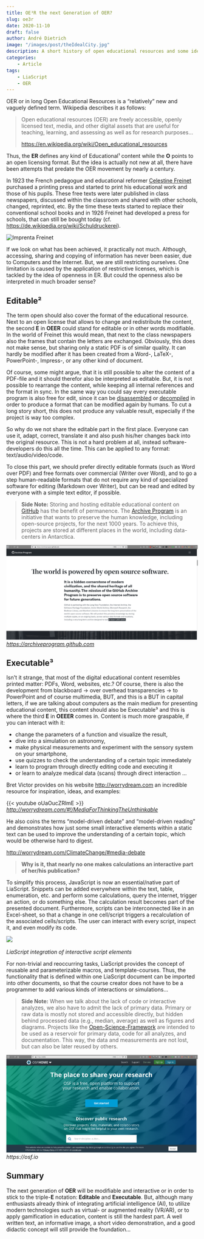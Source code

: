 ```yaml
---
title: OE³R the next Generation of OER?
slug: oe3r
date: 2020-11-10
draft: false
author: André Dietrich
image: "/images/post/theIdealCity.jpg"
description: A short history of open educational resources and some ideas about the future ...
categories:
    - Article
tags:
    - LiaScript
    - OER
---
```


OER or in long Open Educational Resources is a “relatively” new and vaguely defined term. Wikipedia describes it as follows:

> Open educational resources (OER) are freely accessible, openly licensed text, media, and other digital assets that are useful for teaching, learning, and assessing as well as for research purposes...
>
> https://en.wikipedia.org/wiki/Open_educational_resources

Thus, the __ER__ defines any kind of Educational¹ content while the __O__ points to an open licensing format. But the idea is actually not new at all, there have been attempts that predate the OER movement by nearly a century.

In 1923 the French pedagogue and educational reformer [Celestine Freinet](https://en.wikipedia.org/wiki/C%C3%A9lestin_Freinet) purchased a printing press and started to print his educational work and those of his pupils. These free texts were later published in class newspapers, discussed within the classroom and shared with other schools, changed, reprinted, etc. By the time these texts started to replace their conventional school books and in 1926 Freinet had developed a press for schools, that can still be bought today (cf. https://de.wikipedia.org/wiki/Schuldruckerei).

![Imprenta Freinet](https://upload.wikimedia.org/wikipedia/commons/c/c1/Imprenta_Freinet.jpg "Imprenta Freinet")


If we look on what has been achieved, it practically not much. Although, accessing, sharing and copying of information has never been easier, due to Computers and the Internet. But, we are still restricting ourselves. One limitation is caused by the application of restrictive licenses, which is tackled by the idea of openness in ER. But could the openness also be interpreted in much broader sense?

## Editable²

The term open should also cover the format of the educational resource. Next to an open license that allows to change and redistribute the content, the second __E__ in __OEER__ could stand for editable or in other words modifiable. In the world of Freinet this would mean, that next to the class newspapers also the frames that contain the letters are exchanged. Obviously, this does not make sense, but sharing only a static PDF is of similar quality. It can hardly be modified after it has been created from a Word-, LaTeX-, PowerPoint-, Impress-, or any other kind of document.

Of course, some might argue, that it is still possible to alter the content of a PDF-file and it should therefor also be interpreted as editable. But, it is not possible to rearrange the content, while keeping all internal references and the format in sync. In the same way you could say every executable program is also free for edit, since it can be [disassembled](https://en.wikipedia.org/wiki/Disassembler) or [decompiled](https://en.wikipedia.org/wiki/Decompiler) in order to produce a format that can be modified again by humans. To cut a long story short, this does not produce any valuable result, especially if the project is way too complex.

So why do we not share the editable part in the first place. Everyone can use it, adapt, correct, translate it and also push his/her changes back into the original resource. This is not a hard problem at all, instead software-developers do this all the time. This can be applied to any format: text/audio/video/code.

To close this part, we should prefer directly editable formats (such as Word over PDF) and free formats over commercial (Writer over Word), and to go a step human-readable formats that do not require any kind of specialized software for editing (Markdown over Writer), but can be read and edited by everyone with a simple text editor, if possible.

> __Side Note:__ Storing and hosting editable educational content on [GitHub](https://github.com) has the benefit of permanence. The [Archive Program](https://archiveprogram.github.com) is an initiative that wants to preserve the human knowledge, including open-source projects, for the  next 1000 years. To achieve this, projects are stored at different places in the world, including data-centers in Antarctica.

![archive-program](/images//post/oe3r/oe3r_1.png)
_https://archiveprogram.github.com_


## Executable³

Isn't it strange, that most of the digital educational content resembles printed matter: PDFs, Word, websites, etc.? Of course, there is also the development from blackboard -> over overhead transparencies -> to PowerPoint and of course multimedia, BUT, and this is a BUT in capital letters, if we are talking about computers as the main medium for presenting educational content, this content should also be Executable³ and this is where the third __E__ in __OEEER__ comes in. Content is much more graspable, if you can interact with it:

* change the parameters of a function and visualize the result,
* dive into a simulation on astronomy,
* make physical measurements and experiment with the sensory system on your smartphone,
* use quizzes to check the understanding of a certain topic immediately
* learn to program through directly editing code and executing it
* or learn to analyze medical data (scans) through direct interaction ...


Bret Victor provides on his website http://worrydream.com an incredible resource for inspiration, ideas, and examples:

{{< youtube oUaOucZRlmE >}}
_http://worrydream.com/#!/MediaForThinkingTheUnthinkable_

He also coins the terms “model-driven debate” and “model-driven reading” and demonstrates how just some small interactive elements within a static text can be used to improve the understanding of a certain topic, which would be otherwise hard to digest.

http://worrydream.com/ClimateChange/#media-debate

> **Why is it, that nearly no one makes calculations an interactive part of her/his publication?**

To simplify this process, JavaScript is now an essential/native part of LiaScript. Snippets can be added everywhere within the text, table, enumeration, etc. and perform some calculations, query the internet, trigger an action, or do something else. The calculation result becomes part of the presented document. Furthermore, scripts can be interconnected like in an Excel-sheet, so that a change in one cell/script triggers a recalculation of the associated cells/scripts. The user can interact with every script, inspect it, and even modify its code.

![](/images/post/oe3r/oe3r_2.gif)

_LiaScript integration of interactive script elements_

For non-trivial and reoccurring tasks, LiaScript provides the concept of reusable and parameterizable macros, and template-courses. Thus, the functionality that is defined within one LiaScript document can be imported into other documents, so that the course creator does not have to be a programmer to add various kinds of interactions or simulations...

> **Side Note:** When we talk about the lack of code or interactive analyzes, we also have to admit the lack of primary data. Primary or raw data is mostly not stored and accessible directly, but hidden behind processed data (e.g., median, average) as well as figures and diagrams. Projects like the [Open-Science-Framework](https://osf.io) are intended to be used as a reservoir for primary data, code for all analyzes, and documentation. This way, the data and measurements are not lost, but can also be later reused by others.

![](/images/post/oe3r/oe3r_3.png)
_https://osf.io_

## Summary

The next generation of **OER** will be modifiable and interactive or in order to stick to the triple-**E** notation: **Editable** and **Executable**. But, although many enthusiasts already think of integrating artificial intelligence (AI), to utilize modern technologies such as virtual- or augmented reality (VR/AR), or to apply gamification in education, content is still the hardest part. A well written text, an informative image, a short video demonstration, and a good didactic concept will still provide the foundation...
